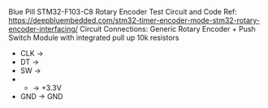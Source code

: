 Blue Pill STM32-F103-C8 Rotary Encoder Test Circuit and Code
Ref: https://deepbluembedded.com/stm32-timer-encoder-mode-stm32-rotary-encoder-interfacing/
Circuit Connections:
Generic Rotary Encoder + Push Switch Module with integrated pull up 10k resistors

* CLK ->
* DT  ->
* SW  -> 
* +   -> +3.3V 
* GND -> GND
